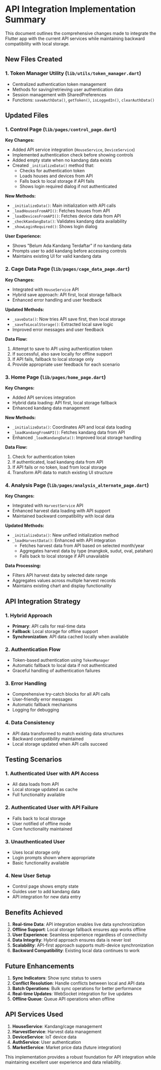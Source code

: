 # API Integration Implementation Summary

This document outlines the comprehensive changes made to integrate the Flutter app with the current API services while maintaining backward compatibility with local storage.

## New Files Created

### 1. Token Manager Utility (`lib/utils/token_manager.dart`)
- Centralized authentication token management
- Methods for saving/retrieving user authentication data
- Session management with SharedPreferences
- Functions: `saveAuthData()`, `getToken()`, `isLoggedIn()`, `clearAuthData()`

## Updated Files

### 1. Control Page (`lib/pages/control_page.dart`)
**Key Changes:**
- Added API service integration (`HouseService`, `DeviceService`)
- Implemented authentication check before showing controls
- Added empty state when no kandang data exists
- Created `_initializeData()` method that:
  - Checks for authentication token
  - Loads houses and devices from API
  - Falls back to local storage if API fails
  - Shows login required dialog if not authenticated

**New Methods:**
- `_initializeData()`: Main initialization with API calls
- `_loadHousesFromAPI()`: Fetches houses from API
- `_loadDevicesFromAPI()`: Fetches device data from API
- `_checkKandangData()`: Validates kandang data availability
- `_showLoginRequired()`: Shows login dialog

**User Experience:**
- Shows "Belum Ada Kandang Terdaftar" if no kandang data
- Prompts user to add kandang before accessing controls
- Maintains existing UI for valid kandang data

### 2. Cage Data Page (`lib/pages/cage_data_page.dart`)
**Key Changes:**
- Integrated with `HouseService` API
- Hybrid save approach: API first, local storage fallback
- Enhanced error handling and user feedback

**Updated Methods:**
- `_saveData()`: Now tries API save first, then local storage
- `_saveToLocalStorage()`: Extracted local save logic
- Improved error messages and user feedback

**Data Flow:**
1. Attempt to save to API using authentication token
2. If successful, also save locally for offline support
3. If API fails, fallback to local storage only
4. Provide appropriate user feedback for each scenario

### 3. Home Page (`lib/pages/home_page.dart`)
**Key Changes:**
- Added API services integration
- Hybrid data loading: API first, local storage fallback
- Enhanced kandang data management

**New Methods:**
- `_initializeData()`: Coordinates API and local data loading
- `_loadKandangFromAPI()`: Fetches kandang data from API
- Enhanced `_loadKandangData()`: Improved local storage handling

**Data Flow:**
1. Check for authentication token
2. If authenticated, load kandang data from API
3. If API fails or no token, load from local storage
4. Transform API data to match existing UI structure

### 4. Analysis Page (`lib/pages/analysis_alternate_page.dart`)
**Key Changes:**
- Integrated with `HarvestService` API
- Enhanced harvest data loading with API support
- Maintained backward compatibility with local data

**Updated Methods:**
- `_initializeData()`: New unified initialization method
- `_loadHarvestData()`: Enhanced with API integration
  - Fetches harvest data from API based on selected month/year
  - Aggregates harvest data by type (mangkok, sudut, oval, patahan)
  - Falls back to local storage if API unavailable

**Data Processing:**
- Filters API harvest data by selected date range
- Aggregates values across multiple harvest records
- Maintains existing chart and display functionality

## API Integration Strategy

### 1. Hybrid Approach
- **Primary**: API calls for real-time data
- **Fallback**: Local storage for offline support
- **Synchronization**: API data cached locally when available

### 2. Authentication Flow
- Token-based authentication using `TokenManager`
- Automatic fallback to local data if not authenticated
- Graceful handling of authentication failures

### 3. Error Handling
- Comprehensive try-catch blocks for all API calls
- User-friendly error messages
- Automatic fallback mechanisms
- Logging for debugging

### 4. Data Consistency
- API data transformed to match existing data structures
- Backward compatibility maintained
- Local storage updated when API calls succeed

## Testing Scenarios

### 1. Authenticated User with API Access
- All data loads from API
- Local storage updated as cache
- Full functionality available

### 2. Authenticated User with API Failure
- Falls back to local storage
- User notified of offline mode
- Core functionality maintained

### 3. Unauthenticated User
- Uses local storage only
- Login prompts shown where appropriate
- Basic functionality available

### 4. New User Setup
- Control page shows empty state
- Guides user to add kandang data
- API integration for new data entry

## Benefits Achieved

1. **Real-time Data**: API integration enables live data synchronization
2. **Offline Support**: Local storage fallback ensures app works offline
3. **User Experience**: Seamless experience regardless of connectivity
4. **Data Integrity**: Hybrid approach ensures data is never lost
5. **Scalability**: API-first approach supports multi-device synchronization
6. **Backward Compatibility**: Existing local data continues to work

## Future Enhancements

1. **Sync Indicators**: Show sync status to users
2. **Conflict Resolution**: Handle conflicts between local and API data
3. **Batch Operations**: Bulk sync operations for better performance
4. **Real-time Updates**: WebSocket integration for live updates
5. **Offline Queue**: Queue API operations when offline

## API Services Used

1. **HouseService**: Kandang/cage management
2. **HarvestService**: Harvest data management
3. **DeviceService**: IoT device data
4. **AuthService**: User authentication
5. **MarketService**: Market price data (future integration)

This implementation provides a robust foundation for API integration while maintaining excellent user experience and data reliability.